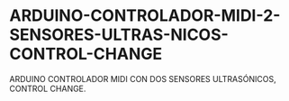 # ARDUINO-CONTROLADOR-MIDI-2-SENSORES-ULTRAS-NICOS-CONTROL-CHANGE
ARDUINO CONTROLADOR MIDI CON DOS SENSORES ULTRASÓNICOS, CONTROL CHANGE.
